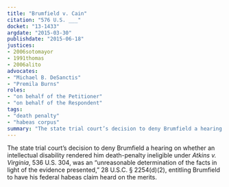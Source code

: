 ```yaml
---
title: "Brumfield v. Cain"
citation: "576 U.S. ___"
docket: "13-1433"
argdate: "2015-03-30"
publishdate: "2015-06-18"
justices:
- 2006sotomayor
- 1991thomas
- 2006alito
advocates:
- "Michael B. DeSanctis"
- "Premila Burns"
roles:
- "on behalf of the Petitioner"
- "on behalf of the Respondent"
tags:
- "death penalty"
- "habeas corpus"
summary: "The state trial court’s decision to deny Brumfield a hearing on whether an intellectual disability rendered him death-penalty ineligible under Atkins v. Virginia, 536 U.S. 304, was an “unreasonable determination of the facts in light of the evidence presented,” 28 U.S.C. § 2254(d)(2), entitling Brumfield to have his federal habeas claim heard on the merits."
---
```

The state trial court’s decision to deny Brumfield a hearing on whether an intellectual disability rendered him death-penalty ineligible under *Atkins v. Virginia*, 536 U.S. 304, was an “unreasonable determination of the facts in light of the evidence presented,” 28 U.S.C. § 2254(d)(2), entitling Brumfield to have his federal habeas claim heard on the merits.
